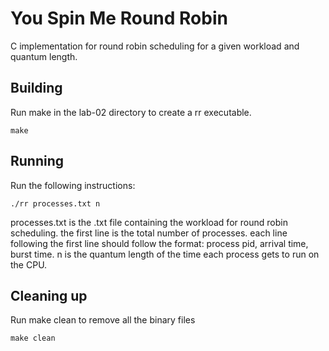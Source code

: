 # You Spin Me Round Robin

C implementation for round robin scheduling for a given workload and quantum length.

## Building

Run make in the lab-02 directory to create a rr executable.

    make 

## Running

Run the following instructions:

    ./rr processes.txt n

processes.txt is the .txt file containing the workload for round robin scheduling. the first line is the total number of processes. each line following the first line should follow the format: process pid, arrival time, burst time. n is the quantum length of the time each process gets to run on the CPU.

## Cleaning up

Run make clean to remove all the binary files

    make clean
